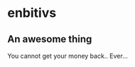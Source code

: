 # enbitivs
An awesome thing
--------------------------------------------
You cannot get your money back.. Ever...
